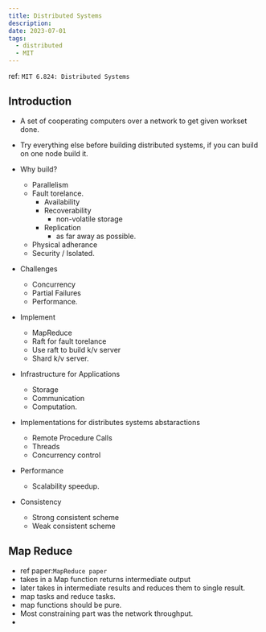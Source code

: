 ```yaml
---
title: Distributed Systems
description: 
date: 2023-07-01
tags:
  - distributed
  - MIT
---
```

ref: `MIT 6.824: Distributed Systems`


## Introduction

- A set of cooperating computers over a network to get given workset done.
- Try everything else before building distributed systems, if you can build on one node build it.
- Why build?
  - Parallelism
  - Fault torelance.
    - Availability
    - Recoverability
      - non-volatile storage
    - Replication
      - as far away as possible.
  - Physical adherance
  - Security / Isolated.

- Challenges
  - Concurrency
  - Partial Failures
  - Performance.

- Implement
  - MapReduce
  - Raft for fault torelance
  - Use raft to build k/v server
  - Shard k/v server.

- Infrastructure for Applications
  - Storage
  - Communication
  - Computation.

- Implementations for distributes systems abstaractions
  - Remote Procedure Calls
  - Threads
  - Concurrency control

- Performance
  - Scalability speedup.

- Consistency
  - Strong consistent scheme
  - Weak consistent scheme
  
## Map Reduce

  - ref paper:`MapReduce paper`
  - takes in a Map function returns intermediate output
  - later takes in intermediate results and reduces them to single result.
  - map tasks and reduce tasks.
  - map functions should be pure.
  - Most constraining part was the network throughput.
  - 